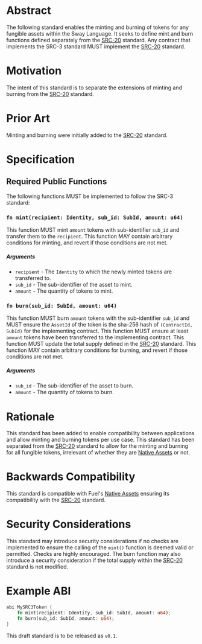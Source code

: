 # Abstract

The following standard enables the minting and burning of tokens for any fungible assets within the Sway Language. It seeks to define mint and burn functions defined separately from the [SRC-20](https://github.com/FuelLabs/sway-standards/tree/master/standards/src_20) standard. Any contract that implements the SRC-3 standard MUST implement the [SRC-20](https://github.com/FuelLabs/sway-standards/tree/master/standards/src_20) standard.

# Motivation

The intent of this standard is to separate the extensions of minting and burning from the [SRC-20](https://github.com/FuelLabs/sway-standards/tree/master/standards/src_20) standard.

# Prior Art

Minting and burning were initially added to the [SRC-20](https://github.com/FuelLabs/sway-standards/tree/master/standards/src_20) standard.

# Specification

## Required Public Functions

The following functions MUST be implemented to follow the SRC-3 standard:

### `fn mint(recipient: Identity, sub_id: SubId, amount: u64)`

This function MUST mint `amount` tokens with sub-identifier `sub_id` and transfer them to the `recipient`. 
This function MAY contain arbitrary conditions for minting, and revert if those conditions are not met.

##### Arguments

* `recipient` - The `Identity` to which the newly minted tokens are transferred to.
* `sub_id` - The sub-identifier of the asset to mint.
* `amount` - The quantity of tokens to mint.

### `fn burn(sub_id: SubId, amount: u64)`

This function MUST burn `amount` tokens with the sub-identifier `sub_id` and MUST ensure the `AssetId` of the token is the sha-256 hash of `(ContractId, SubId)` for the implementing contract. 
This function MUST ensure at least `amount` tokens have been transferred to the implementing contract. 
This function MUST update the total supply defined in the [SRC-20](https://github.com/FuelLabs/sway-standards/tree/master/standards/src_20) standard. 
This function MAY contain arbitrary conditions for burning, and revert if those conditions are not met.

##### Arguments

* `sub_id` - The sub-identifier of the asset to burn.
* `amount` - The quantity of tokens to burn.

# Rationale

This standard has been added to enable compatibility between applications and allow minting and burning tokens per use case. This standard has been separated from the [SRC-20](https://github.com/FuelLabs/sway-standards/tree/master/standards/src_20) standard to allow for the minting and burning for all fungible tokens, irrelevant of whether they are [Native Assets](https://docs.fuel.network/docs/sway/blockchain-development/native_assets) or not.

# Backwards Compatibility

This standard is compatible with Fuel's [Native Assets](https://docs.fuel.network/docs/sway/blockchain-development/native_assets) ensuring its compatibility with the [SRC-20](https://github.com/FuelLabs/sway-standards/tree/master/standards/src_20) standard.

# Security Considerations

This standard may introduce security considerations if no checks are implemented to ensure the calling of the `mint()` function is deemed valid or permitted. Checks are highly encouraged.
The burn function may also introduce a security consideration if the total supply within the [SRC-20](https://github.com/FuelLabs/sway-standards/tree/master/standards/src_20) standard is not modified.

# Example ABI

```rust
abi MySRC3Token {
    fn mint(recipient: Identity, sub_id: SubId, amount: u64);
    fn burn(sub_id: SubId, amount: u64);
}
```

This draft standard is to be released as `v0.1`. 